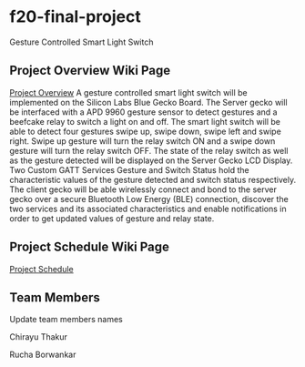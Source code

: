 # f20-final-project
Gesture Controlled Smart Light Switch

## Project Overview Wiki Page
[Project Overview](https://github.com/CU-ECEN-5823/f20-final-project/wiki/Project-Overview)
A gesture controlled smart light switch will be implemented on the Silicon Labs Blue Gecko Board. The Server gecko will be interfaced with a APD 9960 gesture sensor to detect gestures and a beefcake relay to switch a light on and off. The smart light switch will be able to detect four gestures swipe up, swipe down, swipe left and swipe right. Swipe up gesture will turn the relay switch ON and a swipe down gesture will turn the relay switch OFF. The state of the relay switch as well as the gesture detected will be displayed on the Server Gecko LCD Display. Two Custom GATT Services Gesture and Switch Status hold the characteristic values of the gesture detected and switch status respectively.  The client gecko will be able wirelessly connect and bond to the server gecko over a secure Bluetooth Low Energy (BLE) connection, discover the two services and its associated characteristics and enable notifications in order to get updated values of gesture and relay state. 

## Project Schedule Wiki Page
[Project Schedule](https://github.com/CU-ECEN-5823/f20-final-project/wiki/Project-Schedule)

## Team Members
Update team members names

Chirayu Thakur

Rucha Borwankar



